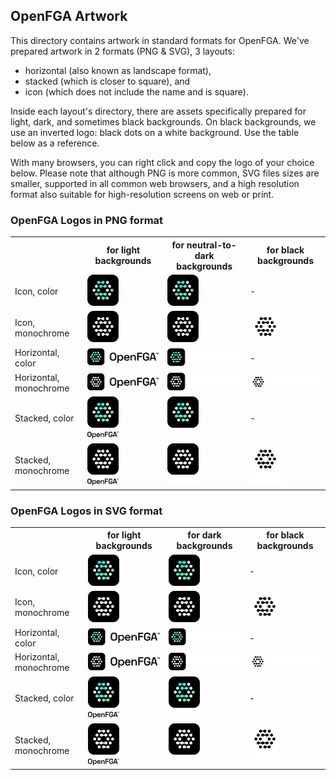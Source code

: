## OpenFGA Artwork

This directory contains artwork in standard formats for OpenFGA. We've prepared artwork in 2 formats (PNG & SVG), 3 layouts:

- horizontal (also known as landscape format),
- stacked (which is closer to square), and
- icon (which does not include the name and is square).

Inside each layout's directory, there are assets specifically prepared for light, dark, and sometimes black backgrounds. On black backgrounds, we use an inverted logo: black dots on a white background. Use the table below as a reference.

With many browsers, you can right click and copy the logo of your choice below. Please note that although PNG is more common, SVG files sizes are smaller, supported in all common web browsers, and a high resolution format also suitable for high-resolution screens on web or print.

### OpenFGA Logos in PNG format

<table width="100%">
    <tr>
        <th></th>
        <th>for light backgrounds</th>
        <th>for neutral-to-dark backgrounds</th>
        <th>for black backgrounds</th>
    </tr>
    <tr>
        <td>Icon, color</td>
        <td><img src="./icon/color/openfga-icon-color.png" width="50"></td>
         <td><img src="./icon/color/openfga-icon-color.png" width="50"></td>
         <td>-</td>
    </tr>
    <tr>
        <td>Icon, monochrome</td>
        <td><img src="./icon/monochrome/black/openfga-icon-monochrome_black.png" width="50"></td>
         <td><img src="./icon/monochrome/black/openfga-icon-monochrome_black.png" width="50"></td>
        <td><img src="./icon/monochrome/inverse/openfga-icon-monochrome_inverse.png" width="50"></td>
    </tr>
    <tr>
        <td>Horizontal, color</td>
        <td><img src="./horizontal/color/black/openfga-horizontal-color_black.png" width="210"></td>
        <td><img src="./horizontal/color/white/openfga-horizontal-color_white.png" width="210"></td>
        <td>-</td>
    </tr>
    <tr>
        <td>Horizontal, monochrome</td>
        <td><img src="./horizontal/monochrome/black/openfga-horizontal-monochrome_black.png" width="210"></td>
        <td><img src="./horizontal/monochrome/white/openfga-horizontal-monochrome_white.png" width="210"></td>
        <td><img src="./horizontal/monochrome/inverse/openfga-horizontal-monochrome_inverse.png" width="210"></td>
    </tr>
    <tr>
        <td>Stacked, color</td>
        <td><img src="./stacked/color/black/openfga-stacked-color_black.png" width="50"></td>
        <td><img src="./stacked/color/white/openfga-stacked-color_white.png" width="50"></td>
        <td>-</td>
    </tr>
        <tr>
        <td>Stacked, monochrome</td>
        <td><img src="./stacked/monochrome/black/openfga-stacked-monochrome_black.png" width="50"></td>
        <td><img src="./stacked/monochrome/white/openfga-stacked-monochrome_white.png" width="50"></td>
        <td><img src="./stacked/monochrome/inverse/openfga-stacked-monochrome_inverse.png" width="50"></td>
    </tr>
</table>

### OpenFGA Logos in SVG format

<table width="100%">
    <tr>
        <th></th>
        <th>for light backgrounds</th>
        <th>for dark backgrounds</th>
        <th>for black backgrounds</th>
    </tr>
    <tr>
        <td>Icon, color</td>
        <td><img src="./icon/color/openfga-icon-color.svg" width="50"></td>
         <td><img src="./icon/color/openfga-icon-color.svg" width="50"></td>
         <td>-</td>
    </tr>
    <tr>
        <td>Icon, monochrome</td>
        <td><img src="./icon/monochrome/black/openfga-icon-monochrome_black.svg" width="50"></td>
         <td><img src="./icon/monochrome/black/openfga-icon-monochrome_black.svg" width="50"></td>
        <td><img src="./icon/monochrome/inverse/openfga-icon-monochrome_inverse.svg" width="50"></td>
    </tr>
    <tr>
        <td>Horizontal, color</td>
        <td><img src="./horizontal/color/black/openfga-horizontal-color_black.svg" width="210"></td>
        <td><img src="./horizontal/color/white/openfga-horizontal-color_white.svg" width="210"></td>
        <td>-</td>
    </tr>
    <tr>
        <td>Horizontal, monochrome</td>
        <td><img src="./horizontal/monochrome/black/openfga-horizontal-monochrome_black.svg" width="210"></td>
        <td><img src="./horizontal/monochrome/white/openfga-horizontal-monochrome_white.svg" width="210"></td>
        <td><img src="./horizontal/monochrome/inverse/openfga-horizontal-monochrome_inverse.svg" width="210"></td>
    </tr>
    <tr>
        <td>Stacked, color</td>
        <td><img src="./stacked/color/black/openfga-stacked-color_black.svg" width="50"></td>
        <td><img src="./stacked/color/white/openfga-stacked-color_white.svg" width="50"></td>
        <td>-</td>
    </tr>
        <tr>
        <td>Stacked, monochrome</td>
        <td><img src="./stacked/monochrome/black/openfga-stacked-monochrome_black.svg" width="50"></td>
        <td><img src="./stacked/monochrome/white/openfga-stacked-monochrome_white.svg" width="50"></td>
        <td><img src="./stacked/monochrome/inverse/openfga-stacked-monochrome_inverse.svg" width="50"></td>
    </tr>
</table>
